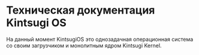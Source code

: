 # Техническая документация Kintsugi OS
На данный момент KintsugiOS это однозадачная операционная система со своим загрузчиком и монолитным ядром Kintsugi Kernel.
